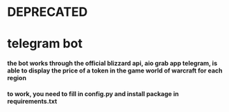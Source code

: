 # DEPRECATED

# telegram bot

#### the bot works through the official blizzard api, aio grab app telegram, is able to display the price of a token in the game world of warcraft for each region
#### to work, you need to fill in config.py and install package in requirements.txt
